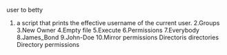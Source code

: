 user to betty
1. a script that prints the effective username of the current user.
2.Groups
3.New Owner
4.Empty file
5.Execute
6.Permissions
7.Everybody
8.James_Bond
9.John-Doe
10.Mirror permissions
Directoris
directories
Directory permissions
